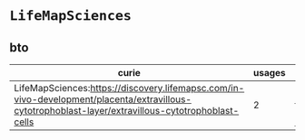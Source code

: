 # `LifeMapSciences`
## bto
| curie                                                                                                                                              |   usages | nodes                                                                                                                                                                                                                            |
|----------------------------------------------------------------------------------------------------------------------------------------------------|----------|----------------------------------------------------------------------------------------------------------------------------------------------------------------------------------------------------------------------------------|
| LifeMapSciences:https://discovery.lifemapsc.com/in-vivo-development/placenta/extravillous-cytotrophoblast-layer/extravillous-cytotrophoblast-cells |        2 | [http://purl.obolibrary.org/obo/BTO:0006206](https://bioregistry.io/http://purl.obolibrary.org/obo/BTO:0006206), [http://purl.obolibrary.org/obo/BTO:0006207](https://bioregistry.io/http://purl.obolibrary.org/obo/BTO:0006207) |
